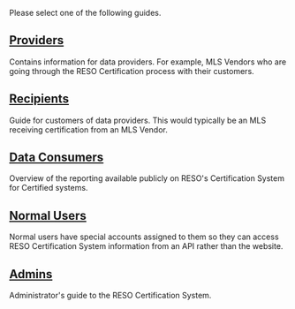 Please select one of the following guides.

## [Providers](/)
Contains information for data providers. For example, MLS Vendors who are going through the RESO Certification process with their customers.

## [Recipients](/)
Guide for customers of data providers. This would typically be an MLS receiving certification from an MLS Vendor.

## [Data Consumers](/)
Overview of the reporting available publicly on RESO's Certification System for Certified systems. 

## [Normal Users](/)
Normal users have special accounts assigned to them so they can access RESO Certification System information from an API rather than the website. 

## [Admins](/)
Administrator's guide to the RESO Certification System.
